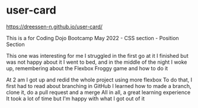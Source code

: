 # user-card

https://dreessen-n.github.io/user-card/

This is a for Coding Dojo Bootcamp May 2022 - CSS section - Position Section 

This one was interesting for me
I struggled in the first go at it
I finished but was not happy about it
I went to bed, and in the middle of the night I woke up, remembering about the Flexbox Froggy game and how to do it

At 2 am I got up and redid the whole project using more flexbox
To do that, I first had to read about branching in GitHub
I learned how to made a branch, clone it, do a pull request and a merge
All in all, a great learning experience
It took a lot of time but I'm happy with what I got out of it
